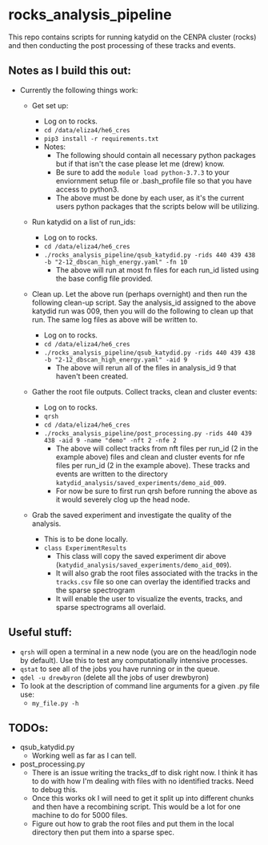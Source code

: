 # rocks_analysis_pipeline

This repo contains scripts for running katydid on the CENPA cluster (rocks) and then conducting the post processing of these tracks and events. 

## Notes as I build this out: 

* Currently the following things work: 
	* Get set up: 
		* Log on to rocks. 
		* `cd /data/eliza4/he6_cres`
		* `pip3 install -r requirements.txt`
		* Notes: 
			* The following should contain all necessary python packages but if that isn't the case please let me (drew) know. 
			* Be sure to add the `module load python-3.7.3` to your enviornment setup file or .bash_profile file so that you have access to python3.
			* The above must be done by each user, as it's the current users python packages that the scripts below will be utilizing.  

	* Run katydid on a list of run_ids: 
		* Log on to rocks. 
		* `cd /data/eliza4/he6_cres`
		* `./rocks_analysis_pipeline/qsub_katydid.py -rids 440 439 438 -b "2-12_dbscan_high_energy.yaml" -fn 10`
			* The above will run at most fn files for each run_id listed using the base config file provided. 

	* Clean up. Let the above run (perhaps overnight) and then run the following clean-up script. Say the analysis_id assigned to the above katydid run was 009, then you will do the following to clean up that run. The same log files as above will be written to. 
		* Log on to rocks. 
		* `cd /data/eliza4/he6_cres`
		* `./rocks_analysis_pipeline/qsub_katydid.py -rids 440 439 438 -b "2-12_dbscan_high_energy.yaml" -aid 9`
			* The above will rerun all of the files in analysis_id 9 that haven't been created. 

	* Gather the root file outputs. Collect tracks, clean and cluster events: 
		* Log on to rocks. 
		* `qrsh`
		* `cd /data/eliza4/he6_cres`
		* `./rocks_analysis_pipeline/post_processing.py -rids 440 439 438 -aid 9 -name "demo" -nft 2 -nfe 2`
			* The above will collect tracks from nft files per run_id (2 in the example above) files and clean and cluster events for nfe files per run_id (2 in the example above). These tracks and events are written to the directory `katydid_analysis/saved_experiments/demo_aid_009`.
			* For now be sure to first run qrsh before running the above as it would severely clog up the head node.

	* Grab the saved experiment and investigate the quality of the analysis. 
		* This is to be done locally. 
		* `class ExperimentResults`
			* This class will copy the saved experiment dir above (`katydid_analysis/saved_experiments/demo_aid_009`). 
			* It will also grab the root files associated with the tracks in the `tracks.csv` file so one can overlay the identified tracks and the sparse spectrogram 
			* It will enable the user to visualize the events, tracks, and sparse spectrograms all overlaid. 


## Useful stuff: 
* `qrsh` will open a terminal in a new node (you are on the head/login node by default). Use this to test any computationally intensive processes. 
* `qstat` to see all of the jobs you have running or in the queue. 
* `qdel -u drewbyron` (delete all the jobs of user drewbyron)
* To look at the description of command line arguments for a given .py file use: 
	* `my_file.py -h`


## TODOs: 

* qsub_katydid.py
	* Working well as far as I can tell. 
* post_processing.py
	* There is an issue writing the tracks_df to disk right now. I think it has to do with how I'm dealing with files with no identified tracks. Need to debug this. 
	* Once this works ok I will need to get it split up into different chunks and then have a recombining script. This would be a lot for one machine to do for 5000 files. 
	* Figure out how to grab the root files and put them in the local directory then put them into a sparse spec. 


